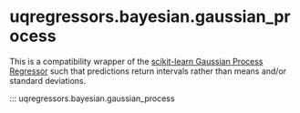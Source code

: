 # uqregressors.bayesian.gaussian_process

This is a compatibility wrapper of the [scikit-learn Gaussian Process Regressor](https://scikit-learn.org/stable/modules/gaussian_process.html) 
such that predictions return intervals rather than means and/or standard deviations. 

::: uqregressors.bayesian.gaussian_process